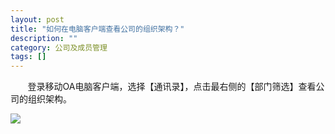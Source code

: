 ```yaml
---
layout: post
title: "如何在电脑客户端查看公司的组织架构？"
description: ""
category: 公司及成员管理
tags: []
---
```

&#160; &#160; &#160; &#160;登录移动OA电脑客户端，选择【通讯录】，点击最右侧的【部门筛选】查看公司的组织架构。

![](../../../oahelps_img/jiagou.png)
